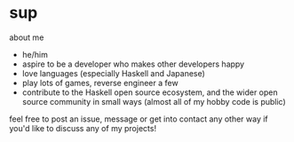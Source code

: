 # sup
about me

  * he/him
  * aspire to be a developer who makes other developers happy
  * love languages (especially Haskell and Japanese)
  * play lots of games, reverse engineer a few
  * contribute to the Haskell open source ecosystem, and the wider open source
    community in small ways (almost all of my hobby code is public)

feel free to post an issue, message or get into contact any other way if you'd
like to discuss any of my projects!
